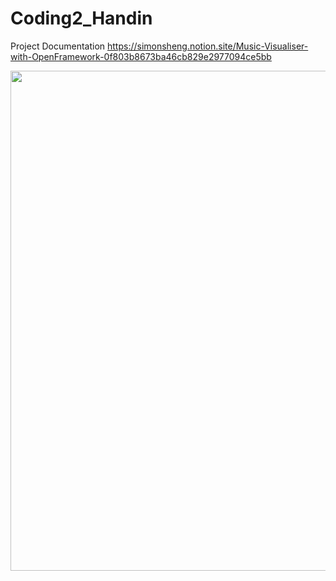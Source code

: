 # Coding2_Handin


Project Documentation
https://simonsheng.notion.site/Music-Visualiser-with-OpenFramework-0f803b8673ba46cb829e2977094ce5bb


<img src="https://github.com/SimonS98/Coding2_Handin/blob/main/showcase_beats.gif" width="800"  />
